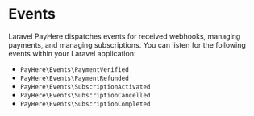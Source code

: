 # Events

Laravel PayHere dispatches events for received webhooks, managing payments, and managing subscriptions. You can listen for the following events within your Laravel application:

-   `PayHere\Events\PaymentVerified`
-   `PayHere\Events\PaymentRefunded`
-   `PayHere\Events\SubscriptionActivated`
-   `PayHere\Events\SubscriptionCancelled`
-   `PayHere\Events\SubscriptionCompleted`

